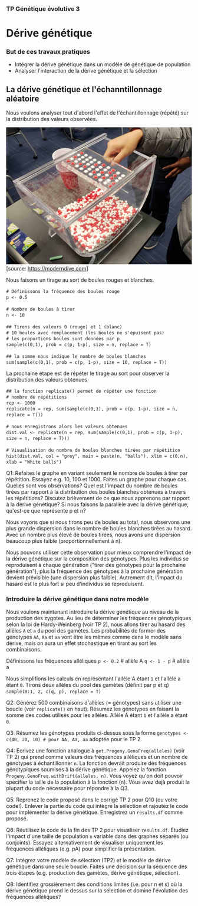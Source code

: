 ### TP Génétique évolutive 3

# Dérive génétique

### But de ces travaux pratiques

- Intégrer la dérive génétique dans un modèle de génétique de population
- Analyser l'interaction de la dérive génétique et la sélection

## La dérive génétique et l'échanntillonnage aléatoire

Nous voulons analyser tout d'abord l'effet de l'échantillonnage (répété) sur la distribution des valeurs observées.

![](./images/balls.jpg)
[source: https://moderndive.com]

Nous faisons un tirage au sort de boules rouges et blanches.

```
# Définissons la fréquence des boules rouge 
p <- 0.5

# Nombre de boules à tirer
n <- 10

## Tirons des valeurs 0 (rouge) et 1 (blanc)
# 10 boules avec remplacement (les boules ne s'épuisent pas)
# les proportions boules sont données par p
sample(c(0,1), prob = c(p, 1-p), size = n, replace = T)

## la somme nous indique le nombre de boules blanches
sum(sample(c(0,1), prob = c(p, 1-p), size = 10, replace = T))
```

La prochaine étape est de répéter le tirage au sort pour observer la distribution des valeurs obtenues

```
## la fonction replicate() permet de répéter une fonction
# nombre de répétitions
rep <- 1000
replicate(n = rep, sum(sample(c(0,1), prob = c(p, 1-p), size = n, replace = T)))

# nous enregistrons alors les valeurs obtenues
dist.val <- replicate(n = rep, sum(sample(c(0,1), prob = c(p, 1-p), size = n, replace = T)))

# Visualisation du nombre de boules blanches tirées par répétition
hist(dist.val, col = "grey", main = paste(n, "balls"), xlim = c(0,n), xlab = "White balls")
```

Q1: Refaites le graphe en variant seulement le nombre de boules à tirer par répétition. Essayez e.g. 10, 100 et 1000. Faites un graphe pour chaque cas. Quelles sont vos observations? Quel est l'impact du nombre de boules tirées par rapport à la distribution des boules blanches obtenues à travers les répétitions? Discutez brièvement de ce que nous apprenons par rapport à la dérive génétique? Si nous faisons la parallèle avec la dérive génétique, qu'est-ce que représente p et n?

Nous voyons que si nous tirons peu de boules au total, nous observons une plus grande dispersion dans le nombre de boules blanches tirées au hasard. Avec un nombre plus élevé de boules tirées, nous avons une dispersion beaucoup plus faible (proportionnellement à n).

Nous pouvons utiliser cette observation pour mieux comprendre l'impact de la dérive génétique sur la composition des génotypes. Plus les individus se reproduisent à chaque génération ("tirer des génotypes pour la prochaine génération"), plus la fréquence des génotypes à la prochaine génération devient prévisible (une dispersion plus faible). Autrement dit, l'impact du hasard est le plus fort si peu d'individus se reproduisent.


### Introduire la dérive génétique dans notre modèle 

Nous voulons maintenant introduire la dérive génétique au niveau de la production des zygotes. Au lieu de déterminer les fréquences génotypiques selon la loi de Hardy-Weinberg (voir TP 2), nous allons tirer au hasard des allèles `A` et `a` du pool des gamètes. Les probabilités de former des génotypes `AA`, `Aa` et `aa` vont être les mêmes comme dans le modèle sans dérive, mais on aura un effet stochastique en tirant au sort les combinaisons.

Définissons les fréquences alléliques
`p <- 0.2`    # allèle A
`q <- 1 - p`  # allèle a

Nous simplifions les calculs en représentant l'allèle A étant `1` et l'allèle a étant `0`. Tirons deux allèles du pool des gamètes (définit par p et q)
`sample(0:1, 2, c(q, p), replace = T)`


Q2: Générez 500 combinaisons d'allèles (= génotypes) sans utiliser une boucle (voir `replicate()` en haut). Résumez les génotypes en faisant la somme des codes utilisés pour les allèles. Allèle A étant `1` et l'allèle a étant `0`.


Q3: Résumez les génotypes produits ci-dessus sous la forme `genotypes <- c(40, 20, 10) # pour AA, Aa, aa` adoptée pour le TP 2.


Q4: Ecrivez une fonction analogue à `get.Progeny.GenoFreq(alleles)` (voir TP 2) qui prend comme valeurs des fréquences alléliques et un nombre de génotypes à échantillonner `n`. La fonction devrait produire des fréquences génotypiques soumises à la dérive génétique. Appelez la fonction `Progeny.GenoFreq.withDrift(alleles, n)`. Vous voyez qu'on doit pouvoir spécifier la taille de la population à la fonction (n). Vous avez déjà produit la plupart du code nécessaire pour répondre à la Q3.


Q5: Reprenez le code proposé dans le corrigé TP 2 pour Q10 (ou votre code!). Enlever la partie du code qui intègre la sélection et rajoutez le code pour implémenter la dérive génétique. Enregistrez un `results.df` comme proposé.


Q6: Réutilisez le code de la fin des TP 2 pour visualiser `results.df`. Etudiez l'impact d'une taille de population `n` variable dans des graphes séparés (ou conjoints). Essayez alternativement de visualiser uniquement les fréquences alléliques (e.g. pA) pour simplifier la présentation.


Q7: Intégrez votre modèle de sélection (TP2) et le modèle de dérive génétique dans une seule boucle. Faites une décision sur la séquence des trois étapes (e.g. production des gamètes, dérive génétique, sélection).


Q8: Identifiez grossièrement des conditions limites (i.e. pour n et s) où la dérive génétique prend le dessus sur la sélection et domine l'évolution des fréquences alléliques?
